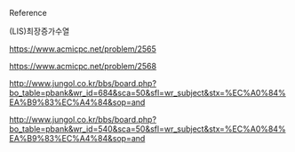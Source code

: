 Reference

(LIS)최장증가수열

https://www.acmicpc.net/problem/2565

https://www.acmicpc.net/problem/2568

http://www.jungol.co.kr/bbs/board.php?bo_table=pbank&wr_id=684&sca=50&sfl=wr_subject&stx=%EC%A0%84%EA%B9%83%EC%A4%84&sop=and

http://www.jungol.co.kr/bbs/board.php?bo_table=pbank&wr_id=540&sca=50&sfl=wr_subject&stx=%EC%A0%84%EA%B9%83%EC%A4%84&sop=and
